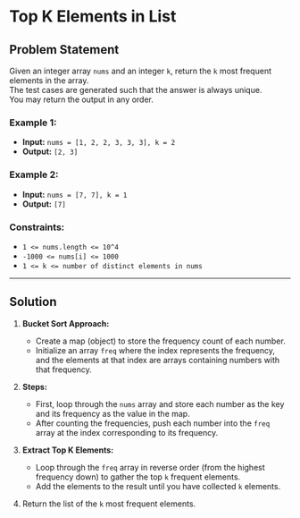# Top K Elements in List

## Problem Statement

Given an integer array `nums` and an integer `k`, return the `k` most frequent elements in the array.  
The test cases are generated such that the answer is always unique.  
You may return the output in any order.

### Example 1:

- **Input:** `nums = [1, 2, 2, 3, 3, 3], k = 2`
- **Output:** `[2, 3]`

### Example 2:

- **Input:** `nums = [7, 7], k = 1`
- **Output:** `[7]`

### Constraints:

- `1 <= nums.length <= 10^4`
- `-1000 <= nums[i] <= 1000`
- `1 <= k <= number of distinct elements in nums`

---

## Solution

1. **Bucket Sort Approach:**

   - Create a map (object) to store the frequency count of each number.
   - Initialize an array `freq` where the index represents the frequency, and the elements at that index are arrays containing numbers with that frequency.

2. **Steps:**
   - First, loop through the `nums` array and store each number as the key and its frequency as the value in the map.
   - After counting the frequencies, push each number into the `freq` array at the index corresponding to its frequency.
3. **Extract Top K Elements:**

   - Loop through the `freq` array in reverse order (from the highest frequency down) to gather the top `k` frequent elements.
   - Add the elements to the result until you have collected `k` elements.

4. Return the list of the `k` most frequent elements.
